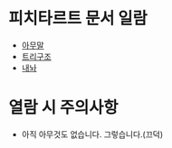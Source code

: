 # 피치타르트 문서 일람

* [아무말](/docs/아무말)
* [트리구조](/docs/트리구조)
 * [내놔](/docs/트리구조/내놔)

# 열람 시 주의사항

* 아직 아무것도 없습니다. 그렇습니다.(끄덕)